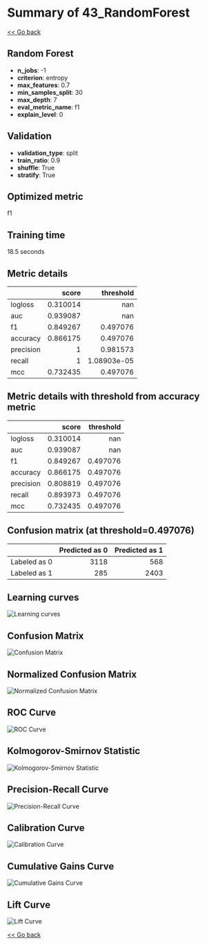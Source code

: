 # Summary of 43_RandomForest

[<< Go back](../README.md)


## Random Forest
- **n_jobs**: -1
- **criterion**: entropy
- **max_features**: 0.7
- **min_samples_split**: 30
- **max_depth**: 7
- **eval_metric_name**: f1
- **explain_level**: 0

## Validation
 - **validation_type**: split
 - **train_ratio**: 0.9
 - **shuffle**: True
 - **stratify**: True

## Optimized metric
f1

## Training time

18.5 seconds

## Metric details
|           |    score |     threshold |
|:----------|---------:|--------------:|
| logloss   | 0.310014 | nan           |
| auc       | 0.939087 | nan           |
| f1        | 0.849267 |   0.497076    |
| accuracy  | 0.866175 |   0.497076    |
| precision | 1        |   0.981573    |
| recall    | 1        |   1.08903e-05 |
| mcc       | 0.732435 |   0.497076    |


## Metric details with threshold from accuracy metric
|           |    score |   threshold |
|:----------|---------:|------------:|
| logloss   | 0.310014 |  nan        |
| auc       | 0.939087 |  nan        |
| f1        | 0.849267 |    0.497076 |
| accuracy  | 0.866175 |    0.497076 |
| precision | 0.808819 |    0.497076 |
| recall    | 0.893973 |    0.497076 |
| mcc       | 0.732435 |    0.497076 |


## Confusion matrix (at threshold=0.497076)
|              |   Predicted as 0 |   Predicted as 1 |
|:-------------|-----------------:|-----------------:|
| Labeled as 0 |             3118 |              568 |
| Labeled as 1 |              285 |             2403 |

## Learning curves
![Learning curves](learning_curves.png)
## Confusion Matrix

![Confusion Matrix](confusion_matrix.png)


## Normalized Confusion Matrix

![Normalized Confusion Matrix](confusion_matrix_normalized.png)


## ROC Curve

![ROC Curve](roc_curve.png)


## Kolmogorov-Smirnov Statistic

![Kolmogorov-Smirnov Statistic](ks_statistic.png)


## Precision-Recall Curve

![Precision-Recall Curve](precision_recall_curve.png)


## Calibration Curve

![Calibration Curve](calibration_curve_curve.png)


## Cumulative Gains Curve

![Cumulative Gains Curve](cumulative_gains_curve.png)


## Lift Curve

![Lift Curve](lift_curve.png)



[<< Go back](../README.md)

